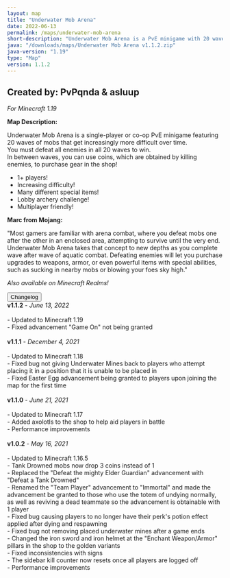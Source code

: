 ```yaml
---
layout: map
title: "Underwater Mob Arena"
date: 2022-06-13
permalink: /maps/underwater-mob-arena
short-description: "Underwater Mob Arena is a PvE minigame with 20 waves of mobs to defeat alone, or with friends!"
java: "/downloads/maps/Underwater Mob Arena v1.1.2.zip"
java-version: "1.19"
type: "Map"
version: 1.1.2
---
```

Created by: PvPqnda & asluup
-
*For Minecraft 1.19*

**Map Description:**

Underwater Mob Arena is a single-player or co-op PvE minigame featuring 20 waves of mobs that get increasingly more difficult over time.<br>
You must defeat all enemies in all 20 waves to win.<br>
In between waves, you can use coins, which are obtained by killing enemies, to purchase gear in the shop!

- 1+ players!
- Increasing difficulty!
- Many different special items!
- Lobby archery challenge!
- Multiplayer friendly!

**Marc from Mojang:**

"Most gamers are familiar with arena combat, where you defeat mobs one after the other in an enclosed area, attempting to survive until the very end. Underwater Mob Arena takes that concept to new depths as you complete wave after wave of aquatic combat. Defeating enemies will let you purchase upgrades to weapons, armor, or even powerful items with special abilities, such as sucking in nearby mobs or blowing your foes sky high."

*Also available on Minecraft Realms!*

<div id="accordion">
  <div class="card">
        <button class="card-header mb-0 btn btn-link text-decoration-none" data-toggle="collapse" data-target="#changelog" aria-expanded="false" aria-controls="changelog" id="changelogBtn">
           Changelog
        </button>
</div>

<div id="changelog" class="collapse" aria-labelledby="changelogBtn" data-parent="#accordion">
      <div class="card-body">
<b>v1.1.2</b> - <em>June 13, 2022</em><br>
<br>
- Updated to Minecraft 1.19<br>
- Fixed advancement "Game On" not being granted<br>
<br>
<b>v1.1.1</b> - <em>December 4, 2021</em><br>
<br>
- Updated to Minecraft 1.18<br>
- Fixed bug not giving Underwater Mines back to players who attempt placing it in a position that it is unable to be placed in<br>
- Fixed Easter Egg advancement being granted to players upon joining the map for the first time<br>
<br>
<b>v1.1.0</b> - <em>June 21, 2021</em><br>
<br>
- Updated to Minecraft 1.17<br>
- Added axolotls to the shop to help aid players in battle<br>
- Performance improvements<br>
<br>
<b>v1.0.2</b> - <em>May 16, 2021</em><br>
<br>
- Updated to Minecraft 1.16.5<br>
- Tank Drowned mobs now drop 3 coins instead of 1<br>
- Replaced the "Defeat the mighty Elder Guardian" advancement with "Defeat a Tank Drowned"<br>
- Renamed the "Team Player" advancement to "Immortal" and made the advancement be granted to those who use the totem of undying normally, as well as reviving a dead teammate so the advancement is obtainable with 1 player<br>
- Fixed bug causing players to no longer have their perk's potion effect applied after dying and respawning<br>
- Fixed bug not removing placed underwater mines after a game ends<br>
- Changed the iron sword and iron helmet at the "Enchant Weapon/Armor" pillars in the shop to the golden variants<br>
- Fixed inconsistencies with signs<br>
- The sidebar kill counter now resets once all players are logged off<br>
- Performance improvements<br>
      </div>
    </div>
  </div>